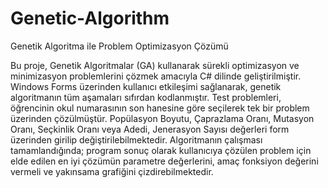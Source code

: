 # Genetic-Algorithm
Genetik Algoritma ile Problem Optimizasyon Çözümü

Bu proje, Genetik Algoritmalar (GA) kullanarak sürekli optimizasyon ve minimizasyon problemlerini çözmek amacıyla C# dilinde geliştirilmiştir. Windows Forms üzerinden kullanıcı etkileşimi sağlanarak, genetik algoritmanın tüm aşamaları sıfırdan kodlanmıştır. Test problemleri, öğrencinin okul numarasının son hanesine göre seçilerek tek bir problem üzerinden çözülmüştür.
Popülasyon Boyutu, Çaprazlama Oranı, Mutasyon Oranı, Seçkinlik Oranı veya Adedi, Jenerasyon Sayısı değerleri form üzerinden girilip değiştirilebilmektedir. 
Algoritmanın çalışması tamamlandığında; program sonuç olarak kullanıcıya çözülen problem için elde edilen en iyi çözümün parametre değerlerini, amaç fonksiyon değerini vermeli ve yakınsama grafiğini çizdirebilmektedir.

